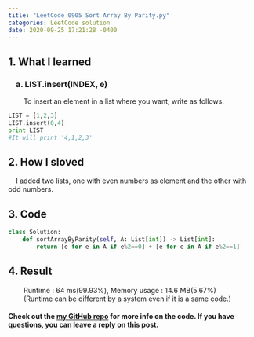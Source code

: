 ```yaml
---
title: "LeetCode 0905 Sort Array By Parity.py"
categories: LeetCode solution
date: 2020-09-25 17:21:28 -0400
---
```


## 1. What I learned
### &nbsp;&nbsp;&nbsp;&nbsp;a. LIST.insert(INDEX, e)
&nbsp;&nbsp;&nbsp;&nbsp;&nbsp;&nbsp;&nbsp;&nbsp;To insert an element in a list where you want, write as follows.
```python
LIST = [1,2,3]
LIST.insert(0,4)
print LIST
#It will print '4,1,2,3'
```

## 2. How I sloved
&nbsp;&nbsp;&nbsp;&nbsp;I added two lists, one with even numbers as element and the other with odd numbers.

## 3. Code
```python
class Solution:
    def sortArrayByParity(self, A: List[int]) -> List[int]:
        return [e for e in A if e%2==0] + [e for e in A if e%2==1]
```

## 4. Result
&nbsp;&nbsp;&nbsp;&nbsp;&nbsp;&nbsp;&nbsp;&nbsp;Runtime : 64 ms(99.93%), Memory usage : 14.6 MB(5.67%)  
&nbsp;&nbsp;&nbsp;&nbsp;&nbsp;&nbsp;&nbsp;&nbsp;(Runtime can be different by a system even if it is a same code.)

#### Check out the [my GitHub repo][hyuk-gh] for more info on the code. If you have questions, you can leave a reply on this post.

[hyuk-gh]:   https://github.com/dlgur1994/StudyAlgorithms
